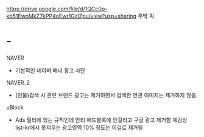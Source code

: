 https://drive.google.com/file/d/1QCc0p-kb51EwoMkZ7kPP4oEwr1GzlZpu/view?usp=sharing
주딱 픽


# -
NAVER
- 기본적인 네이버 배너 광고 차단

NAVER_2
- (인물)검색 시 관련 브랜드 광고는 제거하면서 검색한 연관 이미지는 제거하지 않음.

uBlock
- Ads 필터에 있는 규칙인데 안티 애드블록에 안걸리고 구글 광고 제거함
체감상 list-kr에서 못지우는 광고영역 10% 정도는 이걸로 제거됨